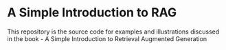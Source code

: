 # A Simple Introduction to RAG
 This repository is the source code for examples and illustrations discussed in the book - A Simple Introduction to Retrieval Augmented Generation
